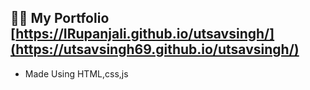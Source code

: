 
## 👨‍💻 My Portfolio [https://IRupanjali.github.io/utsavsingh/](https://utsavsingh69.github.io/utsavsingh/)

- Made Using HTML,css,js





